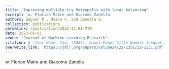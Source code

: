 ```yaml
---
title: "Improving multiple-try Metropolis with local balancing"
excerpt: 'w. Florian Maire and Giacomo Zanella'
authors: Gagnon P., Maire F. and Zanella G.
collection: publications
permalink: /publication/2022-11-01-MTM
date: 2023-06-01
venue: 'Journal of Machine Learning Research'
citation: # 'Your Name, You. (2009). &quot;Paper Title Number 1.&quot; <i>Journal 1</i>. 1(1).'
overwrite_link: 'https://jmlr.org/papers/volume24/22-1351/22-1351.pdf'
---
```

w. Florian Maire and Giacomo Zanella